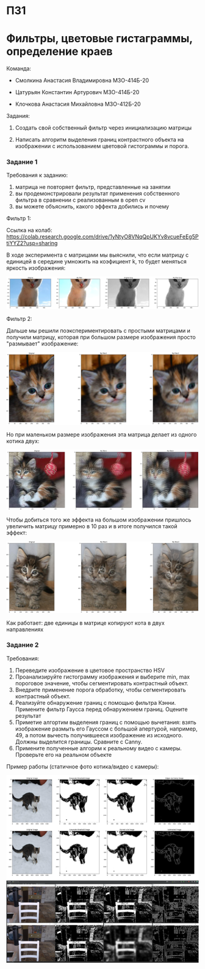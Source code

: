 # ПЗ1
# Фильтры, цветовые гистаграммы, определение краев

Команда:

- Смолкина Анастасия Владимировна М3О-414Б-20

- Цатурьян Константин Артурович М3О-414Б-20

- Клочкова Анастасия Михайловна М3О-412Б-20

Задания:

1. Создать свой собственный фильтр через инициализацию матрицы

2. Написать алгоритм выделения границ контрастного объекта на изображении с использованием цветовой гистограммы и порога.


### Задание 1

Требования к заданию:
1. матрица не повторяет фильтр, представленные на занятии
2. вы продемонстрировали результат применения собственного фильтра в сравнении с реализованным в open cv
3. вы можете объяснить, какого эффекта добились и почему

Фильтр 1:

Ссылка на колаб: https://colab.research.google.com/drive/1yNtyO8VNqQpUKYv8vcueFeEg5PtiYYZ2?usp=sharing

В ходе эксперимента с матрицами мы выяснили, что если матрицу с единицей в середине умножить на коэфициент k, то будет меняться яркость изображения:

![Текст описания](bright_cat.png)


Фильтр 2:

Дальше мы решили поэкспериментировать с простыми матрицами и получили матрицу, которая при большом размере изображения просто "размывает" изображение:

![Текст описания](big_blur_cat.png)

Но при маленьком размере изображения эта матрица делает из одного котика двух:

![Текст описания](double_little_cat.png)

Чтобы добиться того же эффекта на большом изображении пришлось увеличить матрицу примерно в 10 раз и в итоге получился такой эффект:

![Текст описания](double_big_cat.png)

Как работает: две единицы в матрице копируют кота в двух направлениях



### Задание 2

Требования:
1. Переведите изображение в цветовое пространство HSV
2. Проанализируйте гистограмму изображения и выберите min, max пороговое значение, чтобы сегментировать контрастный объект.
3. Внедрите применение порога обработку, чтобы сегментировать контрастный объект.
4. Реализуйте обнаружение границ с помощью фильтра Кэнни. Примените фильтр Гаусса перед обнаружением границ. Оцените результат
5. Приметие алгортим выделения границ с помощью вычетания: взять изображение размыть его Гауссом с большой апертурой, например, 49, а потом вычесть
получившееся изображение из исходного. Должны выделится границы. Сравните с Canny.
6. Примените полученные алгорим к реальному видео с камеры. Проверьте его на реальном объекте

Пример работы (статичное фото котика/видео с камеры):

![Текст описания](Cat.png)
![Текст описания](PZ2-2-video.png)
